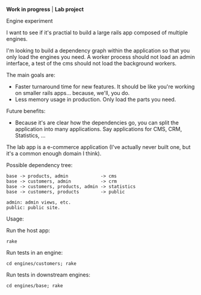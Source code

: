 **Work in progress** | **Lab project**

Engine experiment

I want to see if it's practial to build a large rails app composed of multiple engines.

I'm looking to build a dependency graph within the application so that you only load the engines you need. A worker process should not load an admin interface, a test of the cms should not load the background workers.

The main goals are:
* Faster turnaround time for new features. It should be like you're working on smaller rails apps... because, we'll, you do.
* Less memory usage in production. Only load the parts you need.

Future benefits:
* Because it's are clear how the dependencies go, you can split the application into many applications. Say applications for CMS, CRM, Statistics, ...

The lab app is a e-commerce application (I've actually never built one, but it's a common enough domain I think).

Possible dependency tree:

    base -> products, admin            -> cms
    base -> customers, admin           -> crm
    base -> customers, products, admin -> statistics
    base -> customers, products        -> public

    admin: admin views, etc.
    public: public site.

Usage:

Run the host app:

    rake

Run tests in an engine:

    cd engines/customers; rake

Run tests in downstream engines:

    cd engines/base; rake
